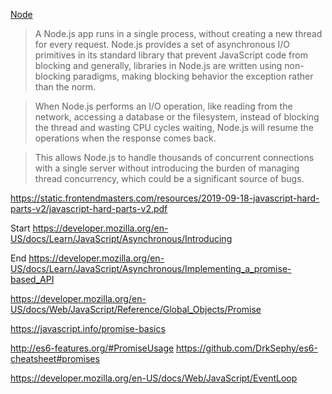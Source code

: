 [Node](https://nodejs.dev/learn)

> A Node.js app runs in a single process, without creating a new thread for every request. Node.js provides a set of asynchronous I/O primitives in its standard library that prevent JavaScript code from blocking and generally, libraries in Node.js are written using non-blocking paradigms, making blocking behavior the exception rather than the norm.

> When Node.js performs an I/O operation, like reading from the network, accessing a database or the filesystem, instead of blocking the thread and wasting CPU cycles waiting, Node.js will resume the operations when the response comes back.

> This allows Node.js to handle thousands of concurrent connections with a single server without introducing the burden of managing thread concurrency, which could be a significant source of bugs.

https://static.frontendmasters.com/resources/2019-09-18-javascript-hard-parts-v2/javascript-hard-parts-v2.pdf

Start
https://developer.mozilla.org/en-US/docs/Learn/JavaScript/Asynchronous/Introducing

End
https://developer.mozilla.org/en-US/docs/Learn/JavaScript/Asynchronous/Implementing_a_promise-based_API

https://developer.mozilla.org/en-US/docs/Web/JavaScript/Reference/Global_Objects/Promise

https://javascript.info/promise-basics

http://es6-features.org/#PromiseUsage
https://github.com/DrkSephy/es6-cheatsheet#promises

https://developer.mozilla.org/en-US/docs/Web/JavaScript/EventLoop

